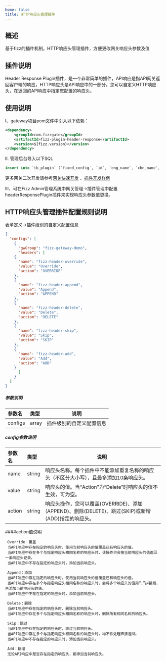 ```yaml
---
home: false
title: HTTP响应头管理插件
---
```


## 概述

基于fizz的插件机制，HTTP响应头管理插件，方便更改网关响应头参数及值

## 插件说明

Header Response Plugin插件，是一个非常简单的插件，API响应是指API网关返回客户端的响应，HTTP响应头是API响应中的一部分。您可以自定义HTTP响应头，在返回的API响应中指定您配置的响应头。

## 使用说明
I、gateway项目pom文件中引入以下依赖：

```xml
<dependency>
    <groupId>com.fizzgate</groupId>
    <artifactId>fizz-plugin-header-response</artifactId>
    <version>${fizz.version}</version>
</dependency>
```

II. 管理后台导入以下SQL

 ```sql
insert into `tb_plugin` (`fixed_config`, `id`, `eng_name`, `chn_name`, `config`, `order`, `instruction`, `type`, `create_user`, `create_dept`, `create_time`, `update_user`, `update_time`, `status`, `is_deleted`) values('{\"configs\":[{\"gwGroup\":\"default\",\"headers\":[{\"name\":\"hdr1\",\"value\":\"val1\",\"action\":\"ADD\"}]}]}','51','header_response_plugin','HTTP响应头管理插件','[{\"field\":\"config\",\"label\":\"json配置\",\"component\":\"textarea\",\"dataType\":\"string\",\"desc\":\"json配置\",\"rules\":[]}]','100',NULL,'2','1123598821738675201','1260823335286165505','2022-05-01 14:44:18','1123598821738675201','2022-05-01 14:44:18','1','0');
 ```

更多网关二次开发请参考[网关快速开发](https://www.fizzgate.com/fizz/guide/fast-dev/fast-dev.html) 、[插件开发样例](https://www.fizzgate.com/fizz/guide/plugin/)

III、可在Fizz Admin管理系统中网关管理->插件管理中配置headerResponsePlugin插件来实现响应头参数值更换。

## HTTP响应头管理插件配置规则说明

表单定义->插件级别的自定义配置信息
```json
{
  "configs": [
    {
      "gwGroup": "fizz-gateway-demo",
      "headers": [
	{
	  "name": "fizz-header-override",
	  "value": "Override",
	  "action": "OVERRIDE"
	},
	{
	  "name": "fizz-header-append",
	  "value": "Append",
	  "action": "APPEND"
	},
	{
	  "name": "fizz-header-delete",
	  "value": "Delete",
	  "action": "DELETE"
	},
	{
	  "name": "fizz-header-skip",
	  "value": "Skip",
	  "action": "SKIP"
	},
	{
	  "name": "fizz-header-add",
	  "value": "Add",
	  "action": "ADD"
	}
      ]
    }
  ]
}
```

##### 参数说明

|参数名|类型|说明|
|:---- |:----- |-----   |
| configs |array  | 插件级别的自定义配置信息  |

##### config参数说明

|参数名|类型|说明|
|:---- |:----- |-----   |
| name | string  | 响应头名称。每个插件中不能添加重复名称的响应头（不区分大小写），且最多添加10条响应头。  |
| value | string  | 响应头的值。当“Action”为“Delete”时响应头的值不生效，可为空。  |
| action | string  | 响应头操作，您可以覆盖(OVERRIDE)、添加(APPEND)、删除(DELETE)、跳过(SKIP)或新增(ADD)指定的响应头。  |

####action值说明
```
 Override：覆盖
 当API响应中存在指定的响应头时，使用当前响应头的值覆盖已有响应头的值。
 当API响应中存在多个与指定响应头相同名称的响应头时，该操作只会按当前响应头的值返回一条响应头记录。
 当API响应中不存在指定的响应头时，添加当前响应头。
 
 Append：添加
 当API响应中存在指定的响应头时，使用当前响应头的值覆盖已有响应头的值。
 当API响应中存在多个与指定响应头相同名称的响应头时，会将多个响应头的值用“，”拼接后，再添加当前响应头的值。
 当API响应中不存在指定的响应头时，添加当前响应头。
 
 Delete：删除
 当API响应中存在指定的响应头时，删除当前响应头。
 当API响应中存在多个与指定响应头相同名称的响应头时，删除所有相同名称的响应头。
 
 Skip：跳过
 当API响应中存在指定的响应头时，跳过当前响应头。
 当API响应中存在多个与指定响应头相同名称的响应头时，均不作处理直接返回。
 当API响应中不存在指定的响应头时，添加当前响应头。
 
 Add：新增
 无论API响应中是否存在指定的响应头，都添加当前响应头。
```




